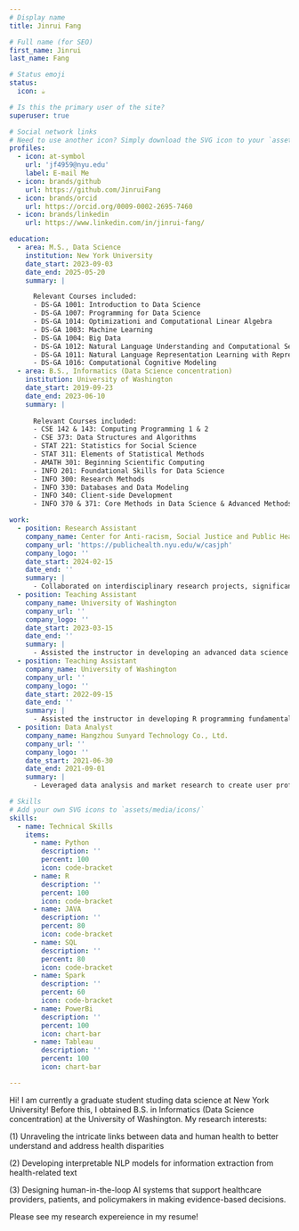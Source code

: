 ```yaml
---
# Display name
title: Jinrui Fang

# Full name (for SEO)
first_name: Jinrui
last_name: Fang

# Status emoji
status:
  icon: ☕️

# Is this the primary user of the site?
superuser: true

# Social network links
# Need to use another icon? Simply download the SVG icon to your `assets/media/icons/` folder.
profiles:
  - icon: at-symbol
    url: 'jf4959@nyu.edu'
    label: E-mail Me
  - icon: brands/github
    url: https://github.com/JinruiFang
  - icon: brands/orcid
    url: https://orcid.org/0009-0002-2695-7460
  - icon: brands/linkedin
    url: https://www.linkedin.com/in/jinrui-fang/

education:
  - area: M.S., Data Science
    institution: New York University
    date_start: 2023-09-03
    date_end: 2025-05-20
    summary: |

      Relevant Courses included:
      - DS-GA 1001: Introduction to Data Science
      - DS-GA 1007: Programming for Data Science
      - DS-GA 1014: Optimizationi and Computational Linear Algebra
      - DS-GA 1003: Machine Learning
      - DS-GA 1004: Big Data
      - DS-GA 1012: Natural Language Understanding and Computational Semantics
      - DS-GA 1011: Natural Language Representation Learning with Representation Learning
      - DS-GA 1016: Computational Cognitive Modeling
  - area: B.S., Informatics (Data Science concentration)
    institution: University of Washington
    date_start: 2019-09-23
    date_end: 2023-06-10
    summary: |
      
      Relevant Courses included:
      - CSE 142 & 143: Computing Programming 1 & 2
      - CSE 373: Data Structures and Algorithms
      - STAT 221: Statistics for Social Science
      - STAT 311: Elements of Statistical Methods
      - AMATH 301: Beginning Scientific Computing
      - INFO 201: Foundational Skills for Data Science
      - INFO 300: Research Methods
      - INFO 330: Databases and Data Modeling
      - INFO 340: Client-side Development
      - INFO 370 & 371: Core Methods in Data Science & Advanced Methods in Data Science

work:
  - position: Research Assistant
    company_name: Center for Anti-racism, Social Justice and Public Health
    company_url: 'https://publichealth.nyu.edu/w/casjph'
    company_logo: ''
    date_start: 2024-02-15
    date_end: ''
    summary: |
      - Collaborated on interdisciplinary research projects, significantly contributing to manuscript writing conceptualization, methodology development, and data visualization. Led the preparation of original drafts, ensuring the presentation of research findings met high academic standards and demonstrated rigorous analytical thinking.
  - position: Teaching Assistant
    company_name: University of Washington
    company_url: ''
    company_logo: ''
    date_start: 2023-03-15
    date_end: ''
    summary: |
      - Assisted the instructor in developing an advanced data science curriculum for over 70 students, leading weekly lab sessions on machine learning, experimental design, causal inference, NLP, and deep learning. Prepared and graded problem sets and quizzes, offering constructive feedback.
  - position: Teaching Assistant
    company_name: University of Washington
    company_url: ''
    company_logo: ''
    date_start: 2022-09-15
    date_end: ''
    summary: |
      - Assisted the instructor in developing R programming fundamentals for over 200 students, leading weekly lab sessions on data manipulation, analysis, and visualization. Guided over 25 student groups in developing interactive web applications using ShininyApp.
  - position: Data Analyst
    company_name: Hangzhou Sunyard Technology Co., Ltd.
    company_url: ''
    company_logo: ''
    date_start: 2021-06-30
    date_end: 2021-09-01
    summary: | 
      - Leveraged data analysis and market research to create user profiles and enhance app personalization, improving user experience through statistical modeling. Collaborated with crossfunctional teams to translate data insights into actionable specifications, leading to the development and integration of over 5 key features aligned with business targets.

# Skills
# Add your own SVG icons to `assets/media/icons/`
skills:
  - name: Technical Skills
    items:
      - name: Python
        description: ''
        percent: 100
        icon: code-bracket
      - name: R
        description: ''
        percent: 100
        icon: code-bracket 
      - name: JAVA
        description: ''
        percent: 80
        icon: code-bracket 
      - name: SQL
        description: ''
        percent: 80
        icon: code-bracket  
      - name: Spark
        description: ''
        percent: 60
        icon: code-bracket  
      - name: PowerBi
        description: ''
        percent: 100
        icon: chart-bar
      - name: Tableau
        description: ''
        percent: 100
        icon: chart-bar  

---
```

Hi! I am currently a graduate student studing data science at New York University! Before this, I obtained B.S. in Informatics (Data Science concentration) at the University of Washington. My research interests:

 (1) Unraveling the intricate links between data and human health to better understand and address health disparities

 (2) Developing interpretable NLP models for information extraction from health-related text

 (3) Designing human-in-the-loop AI systems that support healthcare providers, patients, and policymakers in making evidence-based decisions.

 Please see my research expereience in my resume!
